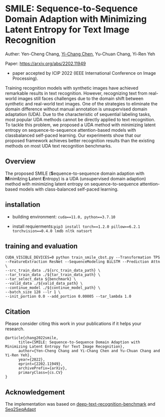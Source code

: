 # SMILE: Sequence-to-Sequence Domain Adaption with Minimizing Latent Entropy for Text Image Recognition
Auther: Yen-Cheng Chang, [Yi-Chang Chen](https://github.com/GitYCC), Yu-Chuan Chang, Yi-Ren Yeh

Paper: https://arxiv.org/abs/2202.11949
- paper accepted by ICIP 2022 (IEEE International Conference on Image Processing).

Training recognition models with synthetic images have achieved remarkable results in text recognition. However, recognizing text from real-world images still faces challenges due to the domain shift between synthetic and real-world text images. One of the strategies to eliminate the domain difference without manual annotation is unsupervised domain adaptation (UDA). Due to the characteristic of sequential labeling tasks, most popular UDA methods cannot be directly applied to text recognition. To tackle this problem, we proposed a UDA method with minimizing latent entropy on sequence-to-sequence attention-based models with classbalanced self-paced learning. Our experiments show that our proposed framework achieves better recognition results than the existing methods on most UDA text recognition benchmarks.

## Overview
The proposed SMILE (**S**equence-to-sequence domain adaption with **M**inim**I**zing **L**atent **E**ntropy) is a UDA (unsupervised domain adaption) method with minimizing latent entropy on sequence-to-sequence attention-based models with class-balanced self-paced learning.

## installation
- building environment: ```cuda==11.0, python==3.7.10```

- install requierments:```pip3 install torch==1.2.0 pillow==6.2.1 torchvision==0.4.0 lmdb nltk natsort```
## training and evaluation
```
CUDA_VISIBLE_DEVICES=0 python train_smile_cbst.py --Transformation TPS --FeatureExtraction ResNet --SequenceModeling BiLSTM --Prediction Attn \
--src_train_data ./${src_train_data_path} \
--tar_train_data ./${tar_train_data_path} \
--tar_select_data ${benchmark} \
--valid_data ./${valid_data_path} \
--continue_model ./${continue_model_path} \
--batch_size 128 --lr 1 \
--init_portion 0.0 --add_portion 0.00005 --tar_lambda 1.0
```
## Citation
Please consider citing this work in your publications if it helps your research.
```
@article{chang2022smile,
      title={SMILE: Sequence-to-Sequence Domain Adaption with Minimizing Latent Entropy for Text Image Recognition}, 
      author={Yen-Cheng Chang and Yi-Chang Chen and Yu-Chuan Chang and Yi-Ren Yeh},
      year={2022},
      eprint={2202.11949},
      archivePrefix={arXiv},
      primaryClass={cs.CV}
}
```
## Acknowledgement
The implementation was based on [deep-text-recognition-benchmark](https://github.com/clovaai/deep-text-recognition-benchmark) and [Seq2SeqAdapt](https://github.com/AprilYapingZhang/Seq2SeqAdapt)
